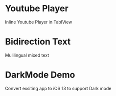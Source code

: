 # Youtube Player
Inline Youtube Player in TablView

# Bidirection Text
Mulilingual mixed text

# DarkMode Demo
Convert exsiting app to iOS 13 to support Dark mode
